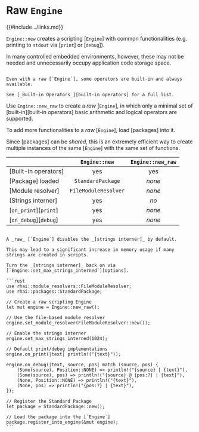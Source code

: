 Raw `Engine`
============

{{#include ../links.md}}

`Engine::new` creates a scripting [`Engine`] with common functionalities (e.g. printing to `stdout`
via [`print`] or [`debug`]).

In many controlled embedded environments, however, these may not be needed and unnecessarily occupy
application code storage space.

```admonish info.side.wide "Built-in operators"

Even with a raw [`Engine`], some operators are built-in and always available.

See [_Built-in Operators_][built-in operators] for a full list.
```

Use `Engine::new_raw` to create a _raw_ [`Engine`], in which only a minimal set of
[built-in][built-in operators] basic arithmetic and logical operators are supported.

To add more functionalities to a _raw_ [`Engine`], load [packages] into it.

Since [packages] can be _shared_, this is an extremely efficient way to create multiple instances of
the same [`Engine`] with the same set of functions.

|                       |    `Engine::new`     | `Engine::new_raw` |
| --------------------- | :------------------: | :---------------: |
| [Built-in operators]  |         yes          |        yes        |
| [Package] loaded      |  `StandardPackage`   |      _none_       |
| [Module resolver]     | `FileModuleResolver` |      _none_       |
| [Strings interner]    |         yes          |       _no_        |
| [`on_print`][`print`] |         yes          |      _none_       |
| [`on_debug`][`debug`] |         yes          |      _none_       |


```admonish warning.small "Warning: No strings interner"

A _raw_ [`Engine`] disables the _[strings interner]_ by default.

This may lead to a significant increase in memory usage if many strings are created in scripts.

Turn the _[strings interner]_ back on via [`Engine::set_max_strings_interned`][options].
```

~~~admonish example "`Engine::new` is equivalent to..."
```rust
use rhai::module_resolvers::FileModuleResolver;
use rhai::packages::StandardPackage;

// Create a raw scripting Engine
let mut engine = Engine::new_raw();

// Use the file-based module resolver
engine.set_module_resolver(FileModuleResolver::new());

// Enable the strings interner
engine.set_max_strings_interned(1024);

// Default print/debug implementations
engine.on_print(|text| println!("{text}"));

engine.on_debug(|text, source, pos| match (source, pos) {
    (Some(source), Position::NONE) => println!("{source} | {text}"),
    (Some(source), pos) => println!("{source} @ {pos:?} | {text}"),
    (None, Position::NONE) => println!("{text}"),
    (None, pos) => println!("{pos:?} | {text}"),
});

// Register the Standard Package
let package = StandardPackage::new();

// Load the package into the [`Engine`]
package.register_into_engine(&mut engine);
```
~~~
